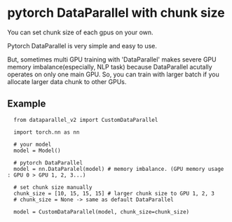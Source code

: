 # pytorch DataParallel with chunk size

You can set chunk size of each gpus on your own.

Pytorch DataParallel is very simple and easy to use.

But, sometimes multi GPU training with 'DataParallel' makes severe GPU memory imbalance(especially, NLP task) because DataParallel acutally operates on only one main GPU.
So, you can train with larger batch if you allocate larger data chunk to other GPUs.

## Example
  
```
  from dataparallel_v2 import CustomDataParallel

  import torch.nn as nn

  # your model
  model = Model()

  # pytorch DataParallel
  model = nn.DataParalel(model) # memory imbalance. (GPU memory usage : GPU 0 > GPU 1, 2, 3...)

  # set chunk size manually
  chunk_size = [10, 15, 15, 15] # larger chunk size to GPU 1, 2, 3 
  # chunk_size = None -> same as default DataParallel
  
  model = CustomDataParallel(model, chunk_size=chunk_size)
```
